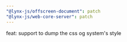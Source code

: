 ```yaml
---
"@lynx-js/offscreen-document": patch
"@lynx-js/web-core-server": patch
---
```


feat: support to dump the css og system's style
